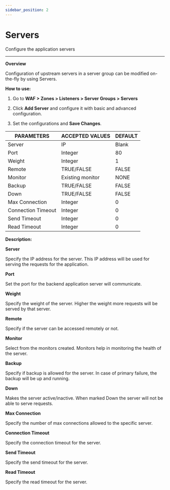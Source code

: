 ```yaml
---
sidebar_position: 2
---
```

# Servers

Configure the application servers

---

**Overview**

Configuration of upstream servers in a server group can be modified on-the-fly by using Servers.

**How to use:**

1. Go to **WAF > Zones > Listeners > Server Groups > Servers**

2. Click **Add Server** and configure it with basic and advanced configuration.

3. Set the configurations and **Save Changes**.

| PARAMETERS         | ACCEPTED VALUES  | DEFAULT |
|--------------------|------------------|---------|
| Server             | IP               | Blank   |
| Port               | Integer          | 80      |
| Weight             | Integer          | 1       |
| Remote             | TRUE/FALSE       | FALSE   |
| Monitor            | Existing monitor | NONE    |
| Backup             | TRUE/FALSE       | FALSE   |
| Down               | TRUE/FALSE       | FALSE   |
| Max Connection     | Integer          | 0       |
| Connection Timeout | Integer          | 0       |
| Send Timeout       | Integer          | 0       |
| Read Timeout       | Integer          | 0       |

**Description:**

**Server**

Specify the IP address for the server. This IP address will be used for serving the requests for the application.

**Port** 

Set the port for the backend application server will communicate.

**Weight** 

Specify the weight of the server. Higher the weight more requests will be served by that server. 

**Remote** 

Specify if the server can be accessed remotely or not.

**Monitor** 

Select from the monitors created. Monitors help in monitoring the health of the server.

**Backup** 

Specify if backup is allowed for the server. In case of primary failure, the backup will be up and running.

**Down** 

Makes the server active/inactive. When marked Down the server will not be able to serve requests.

**Max Connection** 

Specify the number of max connections allowed to the specific server.

**Connection Timeout** 

Specify the connection timeout for the server.

**Send Timeout** 

Specify the send timeout for the server. 

**Read Timeout** 

Specify the read timeout for the server.